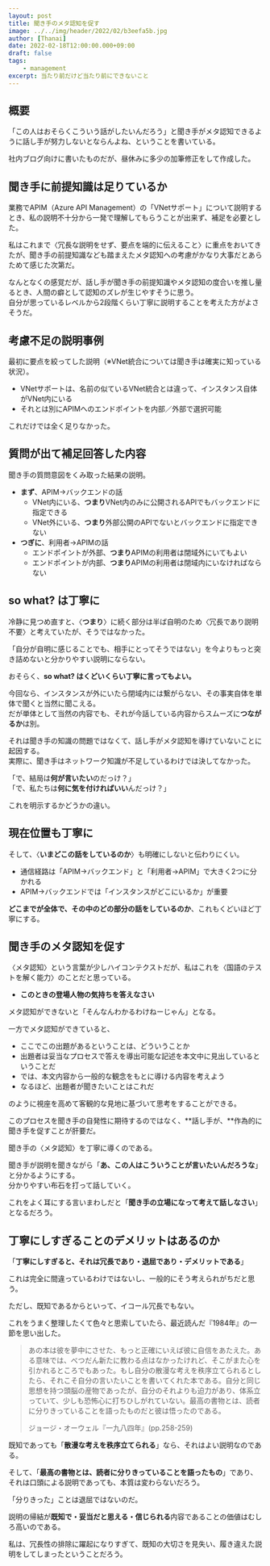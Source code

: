 ```yaml
---
layout: post
title: 聞き手のメタ認知を促す
image: ../../img/header/2022/02/b3eefa5b.jpg
author: [Thanai]
date: 2022-02-18T12:00:00.000+09:00
draft: false
tags:
    - management
excerpt: 当たり前だけど当たり前にできないこと
---
```


## 概要

「この人はおそらくこういう話がしたいんだろう」と聞き手がメタ認知できるように話し手が努力しないとならんよね、ということを書いている。

社内ブログ向けに書いたものだが、昼休みに多少の加筆修正をして作成した。

## 聞き手に前提知識は足りているか

業務でAPIM（Azure API Management）の「VNetサポート」について説明するとき、私の説明不十分から一発で理解してもらうことが出来ず、補足を必要とした。

私はこれまで〈冗長な説明をせず、要点を端的に伝えること〉に重点をおいてきたが、聞き手の前提知識なども踏まえたメタ認知への考慮がかなり大事だとあらためて感じた次第だ。

なんとなくの感覚だが、話し手が聞き手の前提知識やメタ認知の度合いを推し量るとき、人間の癖として認知のズレが生じやすそうに思う。  
自分が思っているレベルから2段階くらい丁寧に説明することを考えた方がよさそうだ。

## 考慮不足の説明事例

最初に要点を絞ってした説明（※VNet統合については聞き手は確実に知っている状況）。

-   VNetサポートは、名前の似ているVNet統合とは違って、インスタンス自体がVNet内にいる
-   それとは別にAPIMへのエンドポイントを内部／外部で選択可能

これだけでは全く足りなかった。

## 質問が出て補足回答した内容

聞き手の質問意図をくみ取った結果の説明。

-   **まず**、APIM→バックエンドの話
    -   VNet内にいる、**つまり**VNet内のみに公開されるAPIでもバックエンドに指定できる
    -   VNet外にいる、**つまり**外部公開のAPIでないとバックエンドに指定できない
-   **つぎに**、利用者→APIMの話
    -   エンドポイントが外部、**つまり**APIMの利用者は閉域外にいてもよい
    -   エンドポイントが内部、**つまり**APIMの利用者は閉域内にいなければならない

## so what? は丁寧に

冷静に見つめ直すと、〈**つまり**〉に続く部分は半ば自明のため〈冗長であり説明不要〉と考えていたが、そうではなかった。

「自分が自明に感じることでも、相手にとってそうではない」を今よりもっと突き詰めないと分かりやすい説明にならない。

おそらく、**so what? はくどいくらい丁寧に言ってもよい。**

今回なら、インスタンスが外にいたら閉域内には繋がらない、その事実自体を単体で聞くと当然に聞こえる。  
だが単体として当然の内容でも、それが今話している内容からスムーズに**つながるか**は別。

それは聞き手の知識の問題ではなくて、話し手がメタ認知を導けていないことに起因する。  
実際に、聞き手はネットワーク知識が不足しているわけでは決してなかった。

「で、結局は**何が言いたい**のだっけ？」  
「で、私たちは**何に気を付ければいい**んだっけ？」

これを明示するかどうかの違い。

## 現在位置も丁寧に

そして、〈**いまどこの話をしているのか**〉も明確にしないと伝わりにくい。

-   通信経路は「APIM→バックエンド」と「利用者→APIM」で大きく2つに分かれる
-   APIM→バックエンドでは「インスタンスがどこにいるか」が重要

**どこまでが全体で、その中のどの部分の話をしているのか**、これもくどいほど丁寧にする。

## 聞き手のメタ認知を促す

〈メタ認知〉という言葉が少しハイコンテクストだが、私はこれを〈国語のテストを解く能力〉のことだと思っている。

-   **このときの登場人物の気持ちを答えなさい**

メタ認知ができないと「そんなんわかるわけねーじゃん」となる。

一方でメタ認知ができていると、

-   ここでこの出題があるということは、どういうことか
-   出題者は妥当なプロセスで答えを導出可能な記述を本文中に見出しているということだ
-   では、本文内容から一般的な観念をもとに導ける内容を考えよう
-   なるほど、出題者が聞きたいことはこれだ

のように視座を高めて客観的な見地に基づいて思考をすることができる。

このプロセスを聞き手の自発性に期待するのではなく、**話し手が、**作為的に聞き手を促すことが肝要だ。

聞き手の〈メタ認知〉を丁寧に導くのである。

聞き手が説明を聞きながら「**あ、この人はこういうことが言いたいんだろうな**」と分かるようにする。  
分かりやすい布石を打って話していく。

これをよく耳にする言いまわしだと「**聞き手の立場になって考えて話しなさい**」となるだろう。

## 丁寧にしすぎることのデメリットはあるのか

「**丁寧にしすぎると、それは冗長であり・退屈であり・デメリットである**」

これは完全に間違っているわけではないし、一般的にそう考えられがちだと思う。

ただし、既知であるからといって、イコール冗長でもない。

これをうまく整理したくて色々と思索していたら、最近読んだ『1984年』の一節を思い出した。

> あの本は彼を夢中にさせた、もっと正確にいえば彼に自信をあたえた。ある意味では、べつだん新たに教わる点はなかったけれど、そこがまた心を引かれるところでもあった。もし自分の散漫な考えを秩序立てられるとしたら、それこそ自分の言いたいことを書いてくれた本である。自分と同じ思想を持つ頭脳の産物であったが、自分のそれよりも迫力があり、体系立っていて、少しも恐怖心に打ちひしがれていない。最高の書物とは、読者に分りきっていることを語ったものだと彼は悟ったのである。
>
> ジョージ・オーウェル『一九八四年』(pp.258-259)

既知であっても「**散漫な考えを秩序立てられる**」なら、それはよい説明なのである。

そして、「**最高の書物とは、読者に分りきっていることを語ったもの**」であり、それは口頭による説明であっても、本質は変わらないだろう。

「分りきった」ことは退屈ではないのだ。

説明の帰結が**既知で・妥当だと思える・信じられる**内容であることの価値はむしろ高いのである。

私は、冗長性の排除に躍起になりすぎて、既知の大切さを見失い、履き違えた説明をしてしまったということだろう。
